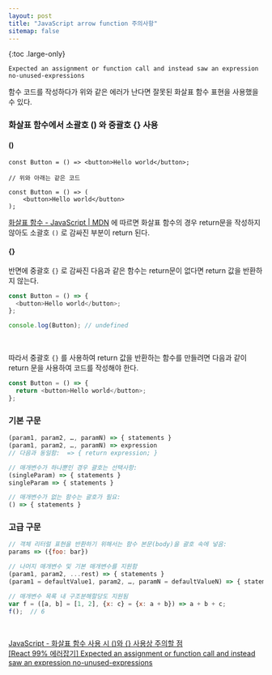 ```yaml
---
layout: post
title: "JavaScript arrow function 주의사항"
sitemap: false
---
```


{:toc .large-only}

```text
Expected an assignment or function call and instead saw an expression  no-unused-expressions
```

함수 코드를 작성하다가 위와 같은 에러가 난다면 잘못된 화살표 함수 표현을 사용했을 수 있다.

### 화살표 함수에서 소괄호 () 와 중괄호 {} 사용

#### ()

```text
const Button = () => <button>Hello world</button>;

// 위와 아래는 같은 코드

const Button = () => (
    <button>Hello world</button>
);
```

[화살표 함수 - JavaScript | MDN](https://developer.mozilla.org/ko/docs/Web/JavaScript/Reference/Functions/Arrow_functions)
에 따르면 화살표 함수의 경우 return문을 작성하지 않아도 소괄호 `()` 로 감싸진 부분이 return 된다.

#### {}

반면에 중괄호 `{}` 로 감싸진 다음과 같은 함수는 return문이 없다면 return 값을 반환하지 않는다.

```js
const Button = () => {
  <button>Hello world</button>;
};

console.log(Button); // undefined
```

<br/>

따라서 중괄호 `{}` 를 사용하여 return 값을 반환하는 함수를 만들려면 다음과 같이 return 문을 사용하여 코드를 작성해야 한다.

```js
const Button = () => {
  return <button>Hello world</button>;
};
```

### 기본 구문

```js
(param1, param2, …, paramN) => { statements }
(param1, param2, …, paramN) => expression
// 다음과 동일함:  => { return expression; }

// 매개변수가 하나뿐인 경우 괄호는 선택사항:
(singleParam) => { statements }
singleParam => { statements }

// 매개변수가 없는 함수는 괄호가 필요:
() => { statements }
```

### 고급 구문

```js
// 객체 리터럴 표현을 반환하기 위해서는 함수 본문(body)을 괄호 속에 넣음:
params => ({foo: bar})

// 나머지 매개변수 및 기본 매개변수를 지원함
(param1, param2, ...rest) => { statements }
(param1 = defaultValue1, param2, …, paramN = defaultValueN) => { statements }

// 매개변수 목록 내 구조분해할당도 지원됨
var f = ([a, b] = [1, 2], {x: c} = {x: a + b}) => a + b + c;
f();  // 6
```

<br/>

[JavaScript - 화살표 함수 사용 시 ()와 {} 사용상 주의할 점](https://velog.io/@bigbrothershin/JavaScript-%ED%99%94%EC%82%B4%ED%91%9C-%ED%95%A8%EC%88%98-%EC%82%AC%EC%9A%A9-%EC%8B%9C-%EC%99%80-%EC%82%AC%EC%9A%A9%EC%83%81-%EC%A3%BC%EC%9D%98%ED%95%A0-%EC%A0%90)<br/>
[[React 99% 에러잡기] Expected an assignment or function call and instead saw an expression no-unused-expressions](https://helicopter55.tistory.com/2)

